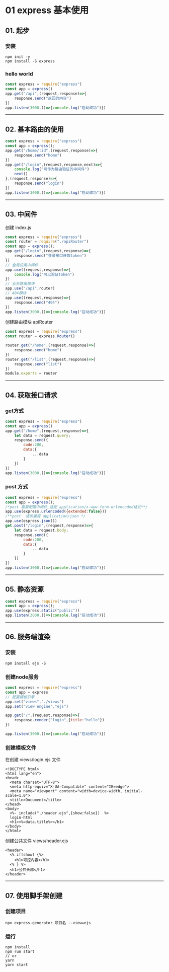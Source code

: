 # 01 express 基本使用

## 01. 起步

### 安装

```shell
npm init -y 
npm install -S express
```

### hello world

```javascript
const express = require("express")
const app = express()
app.get("/api",(request,response)=>{
    response.send("返回的内容")
})
app.listen(3000,()=>{console.log("启动成功")})
```

---

## 02. 基本路由的使用

```javascript
const express = require("express")
const app = express();
app.get("/home/:id",(request,response)=>{
    response.send("home")
})
app.get("/login",(request,response,next)=>{
	console.log("可作为路由验证的中间件")
    next()
},(request,response)=>{
    response.send("login")
})
app.listen(3000,()=>{console.log("启动成功")})
```

---

## 03. 中间件

创建 index.js

```javascript
const express = require("express")
const router = require("./apiRouter")
const app = express();
app.get("/login",(request,response)=>{
    response.send("登录接口获取token")
})
// 全局应用中间件
app.use((request,response)=>{
    console.log("可以验证token")
})
// 业务路由模块
app.use("/api",router)
// 404模块
app.use((request,response)=>{
    response.send("404")
})
app.listen(3000,()=>{console.log("启动成功")})
```

创建路由模块 apiRouter

```javascript
const express = require("express")
const router = express.Router()

router.get("/home",(request,response)=>{
    response.send("home")
})
router.get("/list",(request,response)=>{
    response.send("list")
})
module.exports = router
```

---

## 04. 获取接口请求

### get方式

```javascript
const express = require("express")
const app = express()
app.get("/home",(request,response)=>{
    let data = request.query;
    response.send({
        code:200,
        data:{
            ...data
        }
    })
})
app.listen(3000,()=>{console.log("启动成功")})
```

### post 方式

```javascript
const express = require("express")
const app = express();
/*post 需要配置中间件,适配 application/x-www-form-urlencoded格式**/
app.use(express.urlencoded({extended:false}))
/**post  请求兼容 application/json */
app.use(espress.json())
get.post("/login",(request,response)=>{
    let data = request.body;
    response.send({
        code:200,
        data:{
            ...data
        }
    })
})
app.listen(3000,()=>{console.log("启动成功")})
```

---

## 05. 静态资源

```javascript
const express = require("express")
const app = express();
app.use(express.static("public"))
app.listen(3000,()=>{console.log("启动成功")})
```

---

## 06. 服务端渲染

### 安装

```shell
npm install ejs -S
```

### 创建node服务

```javascript
const express = require("express")
const app = express
// 配置模板引擎
app.set("views","./views")
app.set("view engine","ejs")

app.get("/",(request,response)=>{
    response.render("login",{title:"hello"})
})

app.listen(3000,()=>{console.log("启动成功")})
```

### 创建模板文件

在创建 views/login.ejs 文件

```ejs
<!DOCTYPE html>
<html lang="en">
<head>
  <meta charset="UTF-8">
  <meta http-equiv="X-UA-Compatible" content="IE=edge">
  <meta name="viewport" content="width=device-width, initial-scale=1.0">
  <title>Document</title>
</head>
<body>
  <%- include("./header.ejs",{show:false})  %> 
  login-html
  <h1><%=data.title%></h1>
</body>
</html>
```

创建公共文件 views/header.ejs

```ejs
<header>
  <% if(show) {%>
    <h1>可控内容</h1>
  <% } %>  
  <h1>公共头部</h1>
</header>
```

---

## 07. 使用脚手架创建

### 创建项目

```shell
npx express-generator 项目名 --view=ejs
```

### 运行

```shell
npm install 
npm run start
// or
yarn 
yarn start

```


